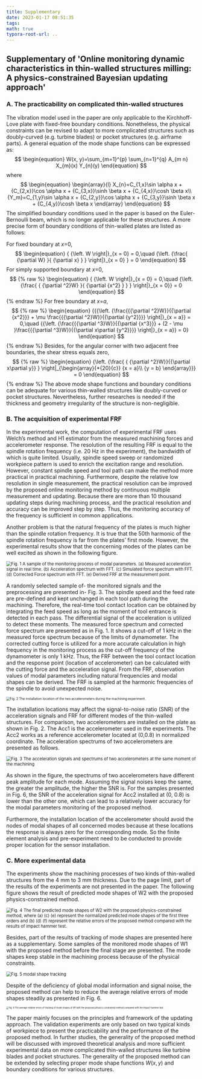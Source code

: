 ```yaml
---
title: Supplementary
date: 2023-01-17 08:51:35
tags: 
math: true
typora-root-url: ..
---
```


## Supplementary of 'Online monitoring dynamic characteristics in thin-walled structures milling: A physics-constrained Bayesian updating approach'

### A. The practicability on complicated thin-walled structures

The vibration model used in the paper are only applicable to the Kirchhoff-Love plate with fixed-free boundary conditions. Nonetheless, the physical constraints can be revised to adapt to more complicated structures such as doubly-curved (e.g. turbine blades) or pocket structures (e.g. airframe parts). A general equation of the mode shape functions can be expressed as:
$$
\begin{equation}
W(x, y)=\sum_{m=1}^{p} \sum_{n=1}^{q} A_{m n} X_{m}(x) Y_{n}(y)
\end{equation}
$$
where
$$
\begin{equation}
\begin{array}{l}
X_{n}=C_{1,x}\sin \alpha x + {C_{2,x}}\cos \alpha x + {C_{3,x}}\sinh \beta x + {C_{4,x}}\cosh \beta x\\
{Y_m}=C_{1,y}\sin \alpha x + {C_{2,y}}\cos \alpha x + {C_{3,y}}\sinh \beta x + {C_{4,y}}\cosh \beta x
\end{array}
\end{equation}
$$
The simplified boundary conditions used in the paper is based on the Euler-Bernoulli beam, which is no longer applicable for these structures. A more precise form of boundary conditions of thin-walled plates are listed as follows:

For fixed boundary at *x*=0,
$$
\begin{equation}
{ {\left. W \right|}_{x = 0} = 0,\quad  {\left. {\frac{ {\partial W} }{ {\partial x} } } \right|}_{x = 0} } = 0
\end{equation}
$$
For simply supported boundary at *x*=0,
$$ {% raw %}
\begin{equation}
{ {\left. W \right|}_{x = 0} = 0,\quad {\left. {\frac{ { {\partial ^2}W} }{ {\partial {x^2} } } } \right|}_{x = 0}} = 0
\end{equation}
$$ {% endraw %}
For free boundary at *x*=*a*,
$$ {% raw %}
\begin{equation}
{{{\left. {\frac{{{\partial ^2}W}}{{\partial {x^2}}} + \mu \frac{{{\partial ^2}W}}{{\partial {y^2}}}} \right|}_{x = a}} = 0,\quad {{\left. {\frac{{{\partial ^3}W}}{{\partial {x^3}}} + (2 - \mu )\frac{{{\partial ^3}W}}{{\partial x\partial {y^2}}}} \right|}_{x = a}} = 0}
\end{equation}
$$ {% endraw %}
Besides, for the angular corner with two adjacent free boundaries, the shear stress equals zero,
$$ {% raw %}
\begin{equation}
{\left. {\frac{ { {\partial ^2}W}}{{\partial x\partial y}} } \right|_{\begin{array}{*{20}{c}}
{x = a}\\
{y = b}
\end{array}}} = 0
\end{equation}
$$ {% endraw %}
The above mode shape functions and boundary conditions can be adequate for various thin-walled structures like doubly-curved or pocket structures. Nevertheless, further researches is needed if the thickness and geometry irregularity of the structure is non-negligible.

### B. The acquisition of experimental FRF

In the experimental work,  the computation of experimental FRF uses Welch’s method and H1 estimator from the measured machining forces and accelerometer response. The resolution of the resulting FRF is equal to the spindle rotation frequency (i.e. 20 Hz in the experiment), the bandwidth of which is quite limited.  Usually, spindle speed sweep or randomized workpiece pattern is used to enrich the excitation range and resolution. However, constant spindle speed and tool path can make the method more practical in practical machining. Furthermore, despite the relative low resolution in single measurement, the practical resolution can be improved by the proposed online monitoring method by continuous multiple measurement and updating. Because there are more than 10 thousand updating steps during machining process, and the practical resolution and accuracy can be improved step by step. Thus, the monitoring accuracy of the frequency is sufficient in common applications.

Another problem is that the natural frequency of the plates is much higher than the spindle rotation frequency. It is true that the 50th harmonic of the spindle rotation frequency is far from the plates’ first mode. However, the experimental results show that the concerning modes of the plates can be well excited as shown in the following figure. 

<img src="/images/2023-01-17-Supplementary/A sample of monitoring process.png" alt="Fig. 1 A sample of the monitoring process of modal parameters. (a) Measured acceleration signal in real time. (b) Acceleration spectrum with FFT. (c) Simulated force spectrum with FFT. (d) Corrected Force spectrum with FFT. (e) Derived FRF at the measurement point." style="auto;zoom:80%;" />

A randomly selected sample of- the monitored signals and the preprocessing are presented in- Fig. 3. The spindle speed and the feed rate are pre-defined and kept unchanged in each tool path during the machining. Therefore, the real-time tool contact location can be obtained by integrating the feed speed as long as the moment of tool entrance is detected in each pass. The differential signal of the acceleration is utilized to detect these moments. The measured force spectrum and corrected force spectrum are presented as in Fig. 1. It shows a cut-off of 1 kHz in the measured force spectrum because of the limits of dynamometer. The corrected cutting force is utilized for a more accurate calculation in high frequency in the monitoring process as the cut-off frequency of the dynamometer is only 1 kHz. Thus, the FRF between the tool contact location and the response point (location of accelerometer) can be calculated with the cutting force and the acceleration signal. From the FRF, observation values of modal parameters including natural frequencies and modal shapes can be derived. The FRF is sampled at the harmonic frequencies of the spindle to avoid unexpected noise.

<img src="/images/2023-01-17-Supplementary/Installation of sensors.png" alt="Fig. 2 The installation location of the two accelerometers during the machining experiment." style="auto;zoom:60%;" />

The installation locations may affect the signal-to-noise ratio (SNR) of the acceleration signals and FRF for different modes of the thin-walled structures. For comparison, two accelerometers are installed on the plate as shown in Fig. 2.  The Acc1 is the accelerometer used in the experiments. The Acc2 works as a reference accelerometer located at (0,0.8) in normalized coordinate. The acceleration spectrums of two accelerometers are presented as follows.

<img src="/images/2023-01-17-Supplementary/Installation of sensors signal comparison.png" alt="Fig. 3 The acceleration signals and spectrums of two accelerometers at the same moment of the machining" style="auto;zoom:80%;" />

As shown in the figure, the spectrums of two accelerometers have different peak amplitude for each mode. Assuming the signal noises keep the same, the greater the amplitude, the higher the SNR is. For the samples presented in Fig. 6, the SNR of the acceleration signal for Acc2 installed at (0, 0.8) is lower than the other one, which can lead to a relatively lower accuracy for the modal parameters monitoring of the proposed method.

Furthermore, the installation location of the accelerometer should avoid the nodes of modal shapes of all concerned modes because at these locations the response is always zero for the corresponding mode. So the finite element analysis and pre-experiment need to be conducted to provide proper location for the sensor installation.

### C. More experimental data

The experiments show the machining processes of two kinds of thin-walled structures from the 4 mm to 3 mm thickness. Due to the page limit, part of the results of the experiments are not presented in the paper. The following figure shows the result of predicted mode shapes of W2 with the proposed physics-constrained method.

<img src="/images/2023-01-17-Supplementary/modal shape of W2.png" alt="Fig. 4 The final predicted mode shapes of W2 with the proposed physics-constrained method, where (a) (c) (e) represent the normalized predicted mode shapes of the first three orders and (b) (d) (f) represent the relative errors of the proposed method compared with the results of impact hammer test." style="auto;zoom:80%;" />

Besides, part of the results of tracking of mode shapes are presented here as a supplementary. Some samples of the monitored mode shapes of W1 with the proposed method before the final stage are presented. The mode shapes keep stable in the machining process because of the physical constraints. 

<img src="/images/2023-01-17-Supplementary/modal shape of W2.png" alt="Fig. 5 modal shape tracking" style="auto;zoom:80%;" />

Despite of the deficiency of global modal information and signal noise, the proposed method can help to reduce the average relative errors of mode shapes steadily as presented in Fig. 6.

<img src="/images/2023-01-17-Supplementary/modal shape tracking errors.png" alt="Fig. 6 The average relative errors of tracking of mode shapes of W1 with the proposed physics-constrained method compared with the impact hammer test." style="auto;zoom:40%;" />





The paper mainly focuses on the principles and framework of the updating approach. The validation experiments are only based on two typical kinds of workpiece to present the practicability and the performance of the proposed method. In further studies, the generality of the proposed method will be discussed with improved theoretical analysis and more sufficient experimental data on more complicated thin-walled structures like turbine blades and pocket structures. The generality of the proposed method can be extended by selecting proper mode shape functions $W (x, y)$ and boundary conditions for various structures.
